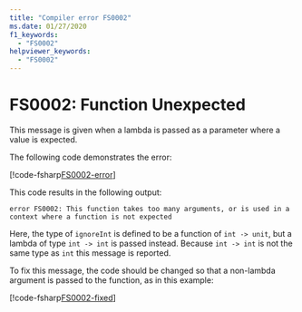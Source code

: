 ```yaml
---
title: "Compiler error FS0002"
ms.date: 01/27/2020
f1_keywords:
  - "FS0002"
helpviewer_keywords:
  - "FS0002"
---
```


# FS0002: Function Unexpected

This message is given when a lambda is passed as a parameter where a value is expected.

The following code demonstrates the error:

[!code-fsharp[FS0002-error](~/samples/snippets/fsharp/compiler-messages/fs0002.fs#L1-L3)]

This code results in the following output:

```output
error FS0002: This function takes too many arguments, or is used in a context where a function is not expected
```

Here, the type of `ignoreInt` is defined to be a function of `int -> unit`, but a lambda of type `int -> int` is passed instead. Because `int -> int` is not the same type as `int` this message is reported.

To fix this message, the code should be changed so that a non-lambda argument is passed to the function, as in this example:

[!code-fsharp[FS0002-fixed](~/samples/snippets/fsharp/compiler-messages/fs0002.fs#L6-L8)]
